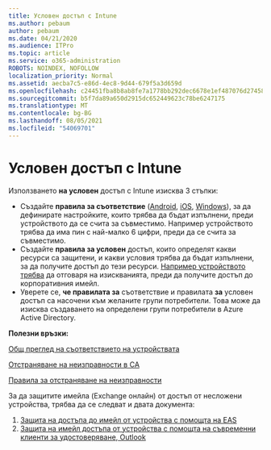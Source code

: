 ```yaml
---
title: Условен достъп с Intune
ms.author: pebaum
author: pebaum
ms.date: 04/21/2020
ms.audience: ITPro
ms.topic: article
ms.service: o365-administration
ROBOTS: NOINDEX, NOFOLLOW
localization_priority: Normal
ms.assetid: aecba7c5-e86d-4ec8-9d44-679f5a3d659d
ms.openlocfilehash: c24451fba8b8ab8fe7a1778bb292dec6678e1ef487076d27458c9aeb4963c683
ms.sourcegitcommit: b5f7da89a650d2915dc652449623c78be6247175
ms.translationtype: MT
ms.contentlocale: bg-BG
ms.lasthandoff: 08/05/2021
ms.locfileid: "54069701"
---
```

# <a name="conditional-access-with-intune"></a>Условен достъп с Intune

Използването  **на условен**  достъп с Intune изисква 3 стъпки:

- Създайте **правила за съответствие** ([Android](https://docs.microsoft.com/intune/compliance-policy-create-android), [iOS](https://docs.microsoft.com/intune/compliance-policy-create-ios), [Windows](https://docs.microsoft.com//intune/compliance-policy-create-windows)), за да дефинирате настройките, които трябва да бъдат изпълнени, преди устройството да се счита за съвместимо. Например устройството трябва да има пин с най-малко 6 цифри, преди да се счита за съвместимо.
- Създайте **правила за условен**  достъп, които определят какви ресурси са защитени, и какви условия трябва да бъдат изпълнени, за да получите достъп до тези ресурси.  [Например устройството трябва](https://docs.microsoft.com/intune/tutorial-protect-email-on-unmanaged-devices#create-conditional-access-policies)  да отговаря на изискванията, преди да получите достъп до корпоративния имейл.
- Уверете се, **че правилата за**  съответствие и правилата  **за**  условен достъп са насочени към желаните групи потребители. Това може да изисква създаването на определени групи потребители в Azure Active Directory.

**Полезни връзки:**

[Общ преглед на съответствието на устройствата](https://docs.microsoft.com/intune/device-compliance-get-started)

[Отстраняване на неизправности в CA](https://docs.microsoft.com/intune/troubleshoot-conditional-access)

[Правила за отстраняване на неизправности](https://docs.microsoft.com/troubleshoot/mem/intune/troubleshoot-policies-in-microsoft-intune)

За да защитите имейла (Exchange онлайн) от достъп от несложени устройства, трябва да се следват и двата документа:

1. [Защита на достъпа до имейл от устройства с помощта на EAS](https://docs.microsoft.com/intune/tutorial-protect-email-on-unmanaged-devices)
2. [Защита на имейл достъпа от устройства с помощта на съвременни клиенти за удостоверяване, Outlook](https://docs.microsoft.com/intune/tutorial-protect-email-on-enrolled-devices)